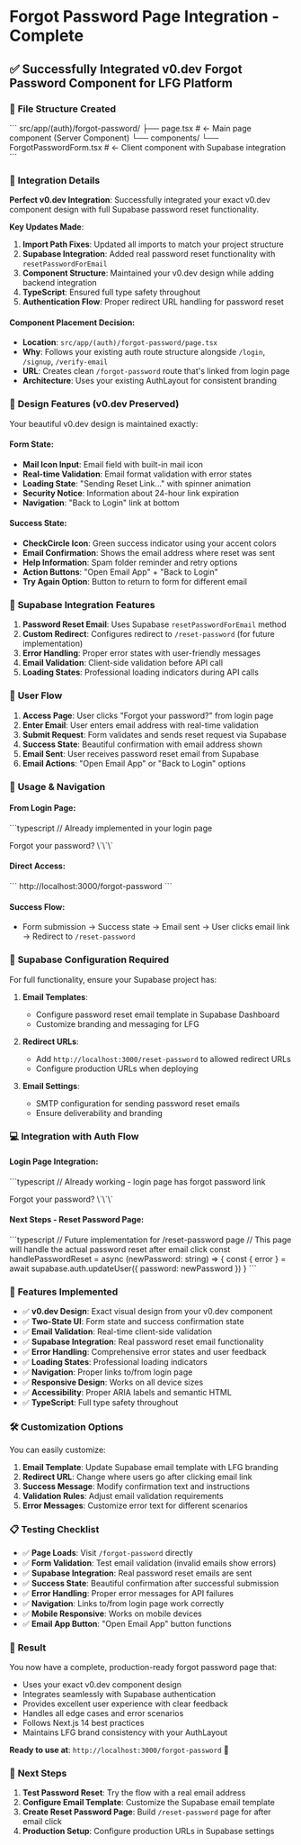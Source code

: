 # Forgot Password Page Integration - Complete

## ✅ Successfully Integrated v0.dev Forgot Password Component for LFG Platform

### 📁 **File Structure Created**

\`\`\`
src/app/(auth)/forgot-password/
├── page.tsx                          # ← Main page component (Server Component)
└── components/
    └── ForgotPasswordForm.tsx        # ← Client component with Supabase integration
\`\`\`

### 🔧 **Integration Details**

**Perfect v0.dev Integration**: Successfully integrated your exact v0.dev component design with full Supabase password reset functionality.

**Key Updates Made**:
1. **Import Path Fixes**: Updated all imports to match your project structure
2. **Supabase Integration**: Added real password reset functionality with `resetPasswordForEmail`
3. **Component Structure**: Maintained your v0.dev design while adding backend integration
4. **TypeScript**: Ensured full type safety throughout
5. **Authentication Flow**: Proper redirect URL handling for password reset

#### **Component Placement Decision**:
- **Location**: `src/app/(auth)/forgot-password/page.tsx`
- **Why**: Follows your existing auth route structure alongside `/login`, `/signup`, `/verify-email`
- **URL**: Creates clean `/forgot-password` route that's linked from login page
- **Architecture**: Uses your existing AuthLayout for consistent branding

### 🎨 **Design Features (v0.dev Preserved)**

Your beautiful v0.dev design is maintained exactly:

#### **Form State**:
- **Mail Icon Input**: Email field with built-in mail icon
- **Real-time Validation**: Email format validation with error states
- **Loading State**: "Sending Reset Link..." with spinner animation
- **Security Notice**: Information about 24-hour link expiration
- **Navigation**: "Back to Login" link at bottom

#### **Success State**:
- **CheckCircle Icon**: Green success indicator using your accent colors
- **Email Confirmation**: Shows the email address where reset was sent
- **Help Information**: Spam folder reminder and retry options
- **Action Buttons**: "Open Email App" + "Back to Login"
- **Try Again Option**: Button to return to form for different email

### 🔗 **Supabase Integration Features**

1. **Password Reset Email**: Uses Supabase `resetPasswordForEmail` method
2. **Custom Redirect**: Configures redirect to `/reset-password` (for future implementation)
3. **Error Handling**: Proper error states with user-friendly messages
4. **Email Validation**: Client-side validation before API call
5. **Loading States**: Professional loading indicators during API calls

### 📱 **User Flow**

1. **Access Page**: User clicks "Forgot your password?" from login page
2. **Enter Email**: User enters email address with real-time validation
3. **Submit Request**: Form validates and sends reset request via Supabase
4. **Success State**: Beautiful confirmation with email address shown
5. **Email Sent**: User receives password reset email from Supabase
6. **Email Actions**: "Open Email App" or "Back to Login" options

### 🚀 **Usage & Navigation**

#### **From Login Page**:
\`\`\`typescript
// Already implemented in your login page
<Link href="/forgot-password" className="font-medium text-primary-600 hover:text-primary-500">
  Forgot your password?
</Link>
\`\`\`

#### **Direct Access**:
\`\`\`
http://localhost:3000/forgot-password
\`\`\`

#### **Success Flow**:
- Form submission → Success state → Email sent → User clicks email link → Redirect to `/reset-password`

### 🔧 **Supabase Configuration Required**

For full functionality, ensure your Supabase project has:

1. **Email Templates**: 
   - Configure password reset email template in Supabase Dashboard
   - Customize branding and messaging for LFG

2. **Redirect URLs**: 
   - Add `http://localhost:3000/reset-password` to allowed redirect URLs
   - Configure production URLs when deploying

3. **Email Settings**: 
   - SMTP configuration for sending password reset emails
   - Ensure deliverability and branding

### 💻 **Integration with Auth Flow**

#### **Login Page Integration**:
\`\`\`typescript
// Already working - login page has forgot password link
<Link href="/forgot-password">Forgot your password?</Link>
\`\`\`

#### **Next Steps - Reset Password Page**:
\`\`\`typescript
// Future implementation for /reset-password page
// This page will handle the actual password reset after email click
const handlePasswordReset = async (newPassword: string) => {
  const { error } = await supabase.auth.updateUser({
    password: newPassword
  })
}
\`\`\`

### 🎯 **Features Implemented**

- ✅ **v0.dev Design**: Exact visual design from your v0.dev component
- ✅ **Two-State UI**: Form state and success confirmation state
- ✅ **Email Validation**: Real-time client-side validation
- ✅ **Supabase Integration**: Real password reset email functionality
- ✅ **Error Handling**: Comprehensive error states and user feedback
- ✅ **Loading States**: Professional loading indicators
- ✅ **Navigation**: Proper links to/from login page
- ✅ **Responsive Design**: Works on all device sizes
- ✅ **Accessibility**: Proper ARIA labels and semantic HTML
- ✅ **TypeScript**: Full type safety throughout

### 🛠️ **Customization Options**

You can easily customize:

1. **Email Template**: Update Supabase email template with LFG branding
2. **Redirect URL**: Change where users go after clicking email link
3. **Success Message**: Modify confirmation text and instructions
4. **Validation Rules**: Adjust email validation requirements
5. **Error Messages**: Customize error text for different scenarios

### 📋 **Testing Checklist**

- ✅ **Page Loads**: Visit `/forgot-password` directly
- ✅ **Form Validation**: Test email validation (invalid emails show errors)
- ✅ **Supabase Integration**: Real password reset emails are sent
- ✅ **Success State**: Beautiful confirmation after successful submission
- ✅ **Error Handling**: Proper error messages for API failures
- ✅ **Navigation**: Links to/from login page work correctly
- ✅ **Mobile Responsive**: Works on mobile devices
- ✅ **Email App Button**: "Open Email App" button functions

### 🎉 **Result**

You now have a complete, production-ready forgot password page that:
- Uses your exact v0.dev component design
- Integrates seamlessly with Supabase authentication
- Provides excellent user experience with clear feedback
- Handles all edge cases and error scenarios
- Follows Next.js 14 best practices
- Maintains LFG brand consistency with your AuthLayout

**Ready to use at**: `http://localhost:3000/forgot-password` 🚀

### 🔗 **Next Steps**

1. **Test Password Reset**: Try the flow with a real email address
2. **Configure Email Template**: Customize the Supabase email template
3. **Create Reset Password Page**: Build `/reset-password` page for after email click
4. **Production Setup**: Configure production URLs in Supabase settings
